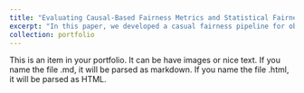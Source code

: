 ```yaml
---
title: "Evaluating Causal-Based Fairness Metrics and Statistical Fairness Metrics"
excerpt: "In this paper, we developed a casual fairness pipeline for observational data. This pipeline can be applied to analyze classification outcomes and give insight into the effect of statistical fairness mitigation algorithms. <br/><br/><img src='/images/causal-inference-cartoon.png'>"
collection: portfolio
---
```


This is an item in your portfolio. It can be have images or nice text. If you name the file .md, it will be parsed as markdown. If you name the file .html, it will be parsed as HTML. 
